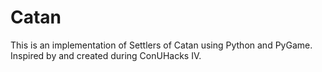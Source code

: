 # Catan
This is an implementation of Settlers of Catan using Python and PyGame. Inspired by and created during ConUHacks IV.
